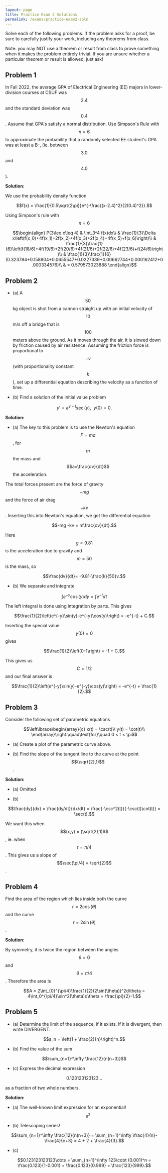 ```yaml
---
layout: page
title: Practice Exam 2 Solutions
permalink: /exams/practice-exam2-soln
---
```


Solve each of the following problems.
If the problem asks for a proof, be sure to carefully justify your work, including any theorems from class.

Note: you may NOT use a theorem or result from class to prove something when it makes the problem entirely trivial.  If you are unsure whether a particular theorem or result is allowed, just ask!

## Problem 1

In Fall 2022, the average GPA of Electrical Engineering (EE) majors in lower-division courses at CSUF was $$2.4$$ and the standard deviation was $$0.4$$.
Assume that GPA's satisfy a normal distribution.
Use Simpson's Rule with $$n=6$$ to approximate the probability that a randomly selected EE student's GPA was at least a B-, (ie. between $$3.0$$ and $$4.0$$).

**Solution:**

We use the probability density function

$$f(x) = \frac{1}{0.5\sqrt{2\pi}}e^{-\frac{(x-2.4)^2}{2(0.4)^2}}.$$

Using Simpson's rule with $$n=6$$

$$\begin{align}
P(3\leq x\leq 4)
  & \int_3^4 f(x)dx\\
  & \frac{1}{3}\Delta x\left(f(x_0)+4f(x_1)+2f(x_2)+4f(x_3)+2f(x_4)+4f(x_5)+f(x_6)\right)\\
  & \frac{1}{3}\frac{1}{6}\left(f(18/6)+4f(19/6)+2f(20/6)+4f(21/6)+2f(22/6)+4f(23/6)+f(24/6)\right)\\
  & \frac{1}{3}\frac{1}{6}(0.323794+0.158904+0.0655547+0.0227339+0.00662744+0.000162412+0.000334576)\\
  & = 0.579573023888
\end{align}$$

## Problem 2

* (a) A $$50$$ kg object is shot from a cannon straight up with an initial velocity of $$10$$ m/s off a bridge that is $$100$$ meters above the ground.  As it moves through the air, it is slowed down by friction caused by air resistence.  Assuming the friction force is proportional to $$-v$$ (with proportionality constant $$k$$), set up a differential equation describing the velocity as a function of time.

* (b) Find a solution of the initial value problem

$$y' = e^{y-t}\sec(y),\ \ y(0) = 0.$$

**Solution:**

* (a) The key to this problem is to use the Newton's equation $$F=ma$$, for $$m$$ the mass and $$a=\frac{dv}{dt}$$ the acceleration.

The total forces present are the force of gravity $$-mg$$ and the force of air drag $$-kv$$.
Inserting this into Newton's equation, we get the differential equation

$$-mg -kv = m\frac{dv}{dt}.$$

Here $$g=9.81$$ is the acceleration due to gravity and $$m=50$$ is the mass, so

$$\frac{dv}{dt}= -9.81-\frac{k}{50}v.$$

* (b) We separate and integrate

$$\int e^{-y}\cos(y)dy = \int e^{-t}dt$$

The left integral is done using integration by parts.  This gives

$$\frac{1}{2}\left(e^{-y}\sin(y)-e^{-y}\cos(y)\right) = -e^{-t} + C.$$

Inserting the special value $$y(0) = 0$$ gives

$$\frac{1}{2}\left(0-1\right) = -1 + C.$$

This gives us $$C=1/2$$ and our final answer is

$$\frac{1}{2}\left(e^{-y}\sin(y)-e^{-y}\cos(y)\right) = -e^{-t} + \frac{1}{2}.$$

## Problem 3

Consider the following set of parametric equations

$$\left\lbrace\begin{array}{c}
x(t) = \csc(t)\\
y(t) = \cot(t)\\
\end{array}\right.\quad\text{for}\quad 0 < t <  \pi$$

* (a) Create a plot of the parametric curve above.

* (b) Find the slope of the tangent line to the curve at the point $$(\sqrt{2},1)$$.

**Solution:**

* (a) Omitted

* (b) 

$$\frac{dy}{dx} = \frac{dy/dt}{dx/dt} = \frac{-\csc^2(t)}{-\csc(t)\cot(t)} = \sec(t).$$

We want this when $$(x,y) = (\sqrt{2},1)$$, ie. when $$t=\pi/4$$.
This gives us a slope of $$\sec(\pi/4) = \sqrt{2}$$.


## Problem 4

Find the area of the region which lies inside both the curve $$r=2\cos(\theta)$$ and the curve $$r=2\sin(\theta)$$.

**Solution:**

By symmetry, it is twice the region between the angles $$\theta=0$$ and $$\theta=\pi/4$$.  Therefore the area is

$$A = 2\int_{0}^{\pi/4}\frac{1}{2}(2\sin(\theta))^2d\theta = 4\int_0^{\pi/4}\sin^2(\theta)d\theta = \frac{\pi}{2}-1.$$

## Problem 5

* (a)  Determine the limit of the sequence, if it exists.  If it is divergent, then write DIVERGENT.

$$a_n = \left(1 + \frac{2}{n}\right)^n.$$


* (b) Find the value of the sum

$$\sum_{n=1}^\infty \frac{12}{n(n+3)}$$


* (c) Express the decimal expression

$$0.123123123123\dots$$

as a fraction of two whole numbers.

**Solution:**

* (a) The well-known limit expression for an exponential!  $$e^2$$

* (b) Telescoping series!

$$\sum_{n=1}^\infty \frac{12}{n(n+3)} = \sum_{n=1}^\infty \frac{4}{n}-\frac{4}{n+3} = 4 + 2 + \frac{4}{3}.$$

* (c) 

$$0.123123123123\dots = \sum_{n=1}^\infty 123\cdot (0.001)^n = \frac{0.123}{1-0.001} = \frac{0.123}{0.999} = \frac{123}{999}.$$



